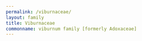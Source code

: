 ```yaml
---
permalink: /viburnaceae/
layout: family
title: Viburnaceae
commonname: viburnum family [formerly Adoxaceae]
---
```

